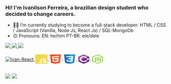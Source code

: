### Hi! I'm Ivanilson Ferreira, a brazilian design student who decided to change careers.

- 👨‍🎓️ I’m currently studying to become a full-stack developer. HTML / CSS / JavaScript (Vanilla, Node Js, React Js) / SQL-MongoDb
- 🙃️ Pronouns: EN: he/him PT-BR: ele/dele



<div>
  <a href="https://github.com/IvanFerroli">
  <img height="160em" src="https://github-readme-stats.vercel.app/api?username=IvanFerroli&show_icons=true&theme=radical&include_all_commits=true&count_private=true"/>
    <img height="160em" src="https://github-readme-stats.vercel.app/api?username=IvanFerroli&show_icons=true&theme=radical&include_all_commits=true&count_private=true"/>
  <img height="160em" src="https://github-readme-stats.vercel.app/api/top-langs/?username=IvanFerroli&layout=compact&langs_count=7&theme=radical"/>
</div>
  
<div style="display: inline_block"><br>
  <img align="center" alt="Ivan-React" height="30" width="40" src="https://cdn.jsdelivr.net/gh/devicons/devicon/icons/react/react-original.svg" />
  <img align="center" alt="Ivan-Js" height="30" width="40" src="https://raw.githubusercontent.com/devicons/devicon/master/icons/javascript/javascript-plain.svg">
  <img align="center" alt="Ivan-HTML" height="30" width="40" src="https://raw.githubusercontent.com/devicons/devicon/master/icons/html5/html5-original.svg">
  <img align="center" alt="Ivan-CSS" height="30" width="40" src="https://raw.githubusercontent.com/devicons/devicon/master/icons/css3/css3-original.svg">
  <img align="center" alt="Ivan-CSharp" height="30" width="40" src="https://raw.githubusercontent.com/devicons/devicon/master/icons/csharp/csharp-original.svg">
  <img align="center" alt="Ivan-Node" height="30" width="40" src="https://raw.githubusercontent.com/devicons/devicon/master/icons/nodejs/nodejs-original.svg">
</div>
  
  ##
  
  <div>
    <a href="https://www.linkedin.com/in/ivanilson-ferreira/" target="_blank"><img src="https://img.shields.io/badge/-LinkedIn-%230077B5?style=for-the-badge&logo=linkedin&logoColor=white" target="_blank"></a> 
    <a href = "mailto:ivanilson.ferreira.mec@gmail.com"><img src="https://img.shields.io/badge/-Gmail-%23333?style=for-the-badge&logo=gmail&logoColor=white" target="_blank"></a>
